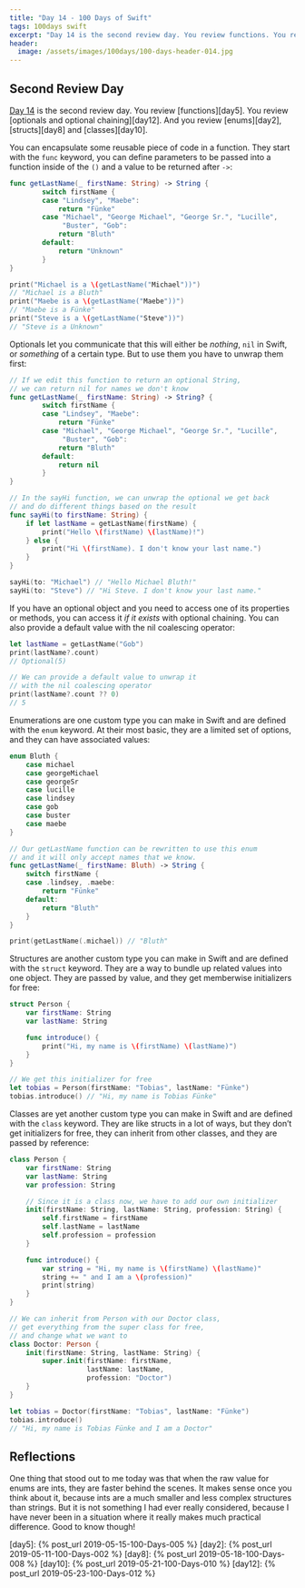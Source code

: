 ```yaml
---
title: "Day 14 - 100 Days of Swift"
tags: 100days swift
excerpt: "Day 14 is the second review day. You review functions. You review optionals and optional chaining. And you review enums, structs and classes."
header:
  image: /assets/images/100days/100-days-header-014.jpg
---
```

## Second Review Day
[Day 14](https://www.hackingwithswift.com/100/14) is the second review day. You review [functions][day5]. You review [optionals and optional chaining][day12]. And you review [enums][day2], [structs][day8] and [classes][day10].

You can encapsulate some reusable piece of code in a function. They start with the `func` keyword, you can define parameters to be passed into a function inside of the `()` and a value to be returned after `->`:
```swift
func getLastName(_ firstName: String) -> String {
        switch firstName {
        case "Lindsey", "Maebe":
            return "Fünke"
        case "Michael", "George Michael", "George Sr.", "Lucille",
             "Buster", "Gob":
            return "Bluth"
        default:
            return "Unknown"
        }
}

print("Michael is a \(getLastName("Michael"))")
// "Michael is a Bluth"
print("Maebe is a \(getLastName("Maebe"))")
// "Maebe is a Fünke"
print("Steve is a \(getLastName("Steve"))")
// "Steve is a Unknown"
```

Optionals let you communicate that this will either be *nothing*, `nil` in Swift, or *something* of a certain type. But to use them you have to unwrap them first:
```swift
// If we edit this function to return an optional String,
// we can return nil for names we don't know
func getLastName(_ firstName: String) -> String? {
        switch firstName {
        case "Lindsey", "Maebe":
            return "Fünke"
        case "Michael", "George Michael", "George Sr.", "Lucille",
             "Buster", "Gob":
            return "Bluth"
        default:
            return nil
        }
}

// In the sayHi function, we can unwrap the optional we get back
// and do different things based on the result
func sayHi(to firstName: String) {
    if let lastName = getLastName(firstName) {
        print("Hello \(firstName) \(lastName)!")
    } else {
        print("Hi \(firstName). I don't know your last name.")
    }
}

sayHi(to: "Michael") // "Hello Michael Bluth!"
sayHi(to: "Steve") // "Hi Steve. I don't know your last name."
```

If you have an optional object and you need to access one of its properties or methods, you can access it *if it exists* with optional chaining. You can also provide a default value with the nil coalescing operator:
```swift
let lastName = getLastName("Gob")
print(lastName?.count)
// Optional(5)

// We can provide a default value to unwrap it
// with the nil coalescing operator
print(lastName?.count ?? 0)
// 5
```

Enumerations are one custom type you can make in Swift and are defined with the `enum` keyword. At their most basic, they are a limited set of options, and they can have associated values:
```swift
enum Bluth {
    case michael
    case georgeMichael
    case georgeSr
    case lucille
    case lindsey
    case gob
    case buster
    case maebe
}

// Our getLastName function can be rewritten to use this enum
// and it will only accept names that we know.
func getLastName(_ firstName: Bluth) -> String {
    switch firstName {
    case .lindsey, .maebe:
        return "Fünke"
    default:
        return "Bluth"
    }
}

print(getLastName(.michael)) // "Bluth"
```

Structures are another custom type you can make in Swift and are defined with the `struct` keyword. They are a way to bundle up related values into one object. They are passed by value, and they get memberwise initializers for free:
```swift
struct Person {
    var firstName: String
    var lastName: String

    func introduce() {
        print("Hi, my name is \(firstName) \(lastName)")
    }
}

// We get this initializer for free
let tobias = Person(firstName: "Tobias", lastName: "Fünke")
tobias.introduce() // "Hi, my name is Tobias Fünke"
```

Classes are yet another custom type you can make in Swift and are defined with the `class` keyword. They are like structs in a lot of ways, but they don’t get initializers for free, they can inherit from other classes, and they are passed by reference:
```swift
class Person {
    var firstName: String
    var lastName: String
    var profession: String

    // Since it is a class now, we have to add our own initializer
    init(firstName: String, lastName: String, profession: String) {
        self.firstName = firstName
        self.lastName = lastName
        self.profession = profession
    }

    func introduce() {
        var string = "Hi, my name is \(firstName) \(lastName)"
        string += " and I am a \(profession)"
        print(string)
    }
}

// We can inherit from Person with our Doctor class,
// get everything from the super class for free,
// and change what we want to
class Doctor: Person {
    init(firstName: String, lastName: String) {
        super.init(firstName: firstName,
                   lastName: lastName,
                   profession: "Doctor")
    }
}

let tobias = Doctor(firstName: "Tobias", lastName: "Fünke")
tobias.introduce()
// "Hi, my name is Tobias Fünke and I am a Doctor"
```

## Reflections
One thing that stood out to me today was that when the raw value for enums are ints, they are faster behind the scenes. It makes sense once you think about it, because ints are a much smaller and less complex structures than strings. But it is not something I had ever really considered, because I have never been in a situation where it really makes much practical difference. Good to know though!

[day5]: {% post_url 2019-05-15-100-Days-005 %}
[day2]: {% post_url 2019-05-11-100-Days-002 %}
[day8]: {% post_url 2019-05-18-100-Days-008 %}
[day10]: {% post_url 2019-05-21-100-Days-010 %}
[day12]: {% post_url 2019-05-23-100-Days-012 %}
